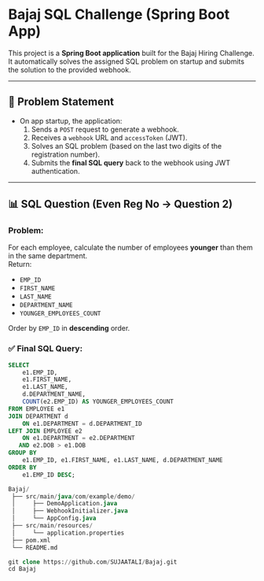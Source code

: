 # Bajaj SQL Challenge (Spring Boot App)

This project is a **Spring Boot application** built for the Bajaj Hiring Challenge.  
It automatically solves the assigned SQL problem on startup and submits the solution to the provided webhook.

---

## 📌 Problem Statement
- On app startup, the application:
  1. Sends a `POST` request to generate a webhook.
  2. Receives a `webhook` URL and `accessToken` (JWT).
  3. Solves an SQL problem (based on the last two digits of the registration number).
  4. Submits the **final SQL query** back to the webhook using JWT authentication.

---

## 📊 SQL Question (Even Reg No → Question 2)

### Problem:
For each employee, calculate the number of employees **younger** than them in the same department.  
Return:
- `EMP_ID`
- `FIRST_NAME`
- `LAST_NAME`
- `DEPARTMENT_NAME`
- `YOUNGER_EMPLOYEES_COUNT`

Order by `EMP_ID` in **descending** order.

### ✅ Final SQL Query:
```sql
SELECT 
    e1.EMP_ID,
    e1.FIRST_NAME,
    e1.LAST_NAME,
    d.DEPARTMENT_NAME,
    COUNT(e2.EMP_ID) AS YOUNGER_EMPLOYEES_COUNT
FROM EMPLOYEE e1
JOIN DEPARTMENT d 
    ON e1.DEPARTMENT = d.DEPARTMENT_ID
LEFT JOIN EMPLOYEE e2
    ON e1.DEPARTMENT = e2.DEPARTMENT
   AND e2.DOB > e1.DOB
GROUP BY 
    e1.EMP_ID, e1.FIRST_NAME, e1.LAST_NAME, d.DEPARTMENT_NAME
ORDER BY 
    e1.EMP_ID DESC;

Bajaj/
 ├── src/main/java/com/example/demo/
 │     ├── DemoApplication.java
 │     ├── WebhookInitializer.java
 │     └── AppConfig.java
 ├── src/main/resources/
 │     └── application.properties
 ├── pom.xml
 └── README.md

git clone https://github.com/SUJAATALI/Bajaj.git
cd Bajaj


